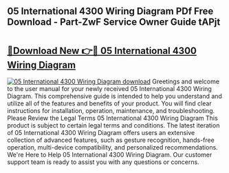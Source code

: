 ## 05 International 4300 Wiring Diagram PDf Free Download - Part-ZwF Service Owner Guide tAPjt

# <h2><a href="http://dfsvr4a.blite.top/?on=05+International+4300+Wiring+Diagram">🔗Download New 👉🔴 05 International 4300 Wiring Diagram</a></h2>

[![05 International 4300 Wiring Diagram download](https://i.imgur.com/lujVjoI.png)](http://dfsvr4a.blite.top/?on=05+International+4300+Wiring+Diagram)
Greetings and welcome to the user manual for your newly received 05 International 4300 Wiring Diagram. This comprehensive guide is intended to help you understand and utilize all of the features and benefits of your product. You will find clear instructions for installation, operation, maintenance, and troubleshooting. Please Review the Legal Terms 05 International 4300 Wiring Diagram This product is subject to certain legal terms and conditions. The latest iteration of 05 International 4300 Wiring Diagram offers users an extensive collection of advanced features, such as gesture recognition, hands-free operation, multi-device compatibility, and personalized recommendations. We're Here to Help 05 International 4300 Wiring Diagram. Our customer support team is ready to assist you with any questions or concerns.
